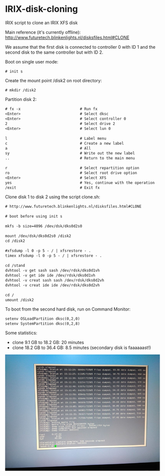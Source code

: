 # IRIX-disk-cloning
IRIX script to clone an IRIX XFS disk

Main reference (it's currently offline): http://www.futuretech.blinkenlights.nl/disksfiles.html#CLONE

We assume that the first disk is connected to controller 0 with ID 1 and the second disk to the same controller but with ID 2.

Boot on single user mode:

```
# init s
```


Create the mount point /disk2 on root directory:
```
# mkdir /disk2
```


Partition disk 2:
```
# fx -x                           # Run fx
<Enter>                           # Select dksc
<Enter>                           # Select controller 0
2                                 # Select drive 2
<Enter>                           # Select lun 0
  
l                                 # Label menu
c                                 # Create a new label
a                                 # All
sy                                # Write out the new label
..                                # Return to the main menu
  
r                                 # Select repartition option
ro                                # Select root drive option
<Enter>                           # Select XFS
yes                               # Yes, continue with the operation
/exit                             # Exit fx
```


Clone disk 1 to disk 2 using the script clone.sh:
```
# http://www.futuretech.blinkenlights.nl/disksfiles.html#CLONE

# boot before using init s

mkfs -b size=4096 /dev/dsk/dks0d2s0

mount /dev/dsk/dks0d2s0 /disk2
cd /disk2

#xfsdump -l 0 -p 5 - / | xfsrestore - .
timex xfsdump -l 0 -p 5 - / | xfsrestore - .

cd /stand
dvhtool -v get sash sash /dev/rdsk/dks0d1vh
dvhtool -v get ide ide /dev/rdsk/dks0d1vh
dvhtool -v creat sash sash /dev/rdsk/dks0d2vh
dvhtool -v creat ide ide /dev/rdsk/dks0d2vh

cd /
umount /disk2
```


To boot from the second hard disk, run on Command Monitor:
```
setenv OSLoadPartition dksc(0,2,0)
setenv SystemPartition dksc(0,2,8)
```


Some statistics:
- clone 9.1 GB to 18.2 GB: 20 minutes
- clone 18.2 GB to 36.4 GB: 8.5 minutes (secondary disk is faaaaaast!)
<img src="clone to 36 GB disk.jpg">
